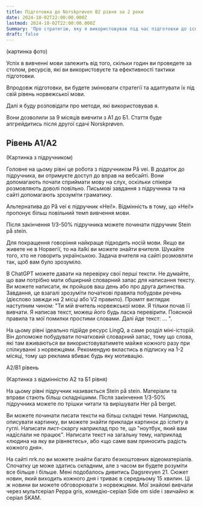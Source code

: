 ```yaml
---
title: Підготовка до Norskprøven B2 рівня за 2 роки
date: 2024-10-02T22:00:00.000Z
lastmod: 2024-10-02T22:00:00.000Z
Summary: 'Про стратегію, яку я використовував під час підготовки до іспиту.'
draft: false
---
```


(картинка фото)

Успіх в вивченні мови залежить від того, скільки годин ви проведете за столом, ресурсів, які ви використовуєте та ефективності тактики підготовки.

Впродовж підготовки, ви будете змінювати стратегії та адаптувати їх під свій рівень норвежської мови.

Далі я буду розповідати про методи, які використовував я.

Вони дозволили за 9 місяців вивчити з А1 до Б1. Стаття буде апгрейдитись після другої сдачі Norskprøven.

## Рівень А1/А2

(Картинка з підручником)

Головне на цьому рівні це робота з підручником På vei. В додаток до підручника, ви отримуєте доступ до вправ на вебсайті.  Вони допомагають почати сприймати мову на слух, оскільки спікери розмовляють доволі повільно. Письмові завдання з підручника та на сайті допомагають зрозуміти граматику.

Альтернатива до På vei є підручник «Hei!». Відмінність в тому, що «Hei!» пропонує більш повільний темп вивчення мови.

Після закінчення 1/3-50% підручника можете починати підручник Stein på stein.

Для покращення говоріння найкраще підходить носій мови. Якщо ви живете не в Норвегії, то на italki ви можете знайти вчителя. Шукайте того, хто не говорить українською. Задача вчителя на сайті розмовляти так, щоб вам було зрозуміло.

В ChatGPT можете давати на перевірку свої перші тексти. Не думайте, що вам потрібно мати обширний словарний запас для написання тексту. Ви можете написати, як пройшов ваш день або про друга дитинства. Завдання, це взагалі зрозуміти початкові правила побудови речень (дієслово завжди на 2 місці або V2 правило). Промпт виглядає наступним чином: "Ти мій вчитель норвежської мови. Я тільки почав її вивчати. Я написав текст, можеш його будь ласка перевірити. Пояснюй правила та мої помилки простими словами. Далі йде текст: ... ".

На цьому рівні ідеально підійде ресурс LingQ, а саме розділ міні-історій. Він допоможе побудувати початковий словарний запас, тому що слова, які там вживаються ви використовуватимете майже кожного разу при спілкуванні з норвежцями. Рекомендую вкластись в підписку на 1-2 місяці, тому що реклама вбиває будь яку мотивацію.

A2/B1 рівень

(Картинка з відмінністю А2 та Б1 рівня)

На цьому рівні підручник називається Stein på stein. Матеріали та вправи стають більш складнішими. Після закінчення 1/3-50% підручника можете по трішки читати та вирішувати Her på berget.

Ви можете починати писати тексти на більш складні теми. Наприклад, описувати картинку, ви можете знайти приклади картинок до іспиту в гуглі. Написати лист-скаргу наприклад про те, що "ноутбук, який вам надіслали не працює". Написати текст на загальну тему, наприклад «людина на яку ви рівняєтесь», або «що саме вам приносить радість кожного дня».

На сайті nrk.no ви можете знайти багато безкоштовних відеоматеріалів. Спочатку це може здатись складним, але з часом ви будете розуміти все більше і більше. Мені подобалось дивитись Dagsrevyen 21. Сюжет новин, який виходить кожного дня і триває в середньому 15 хвилин. Ці ж новини ви можете обговорювати з норвежцями. Мої знайомі вивчали через мультсеріал Peppa gris, комедію-серіал Side om side і звичайно ж серіал SKAM.
